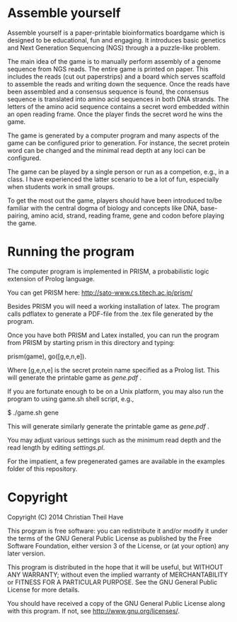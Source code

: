 Assemble yourself
=================
Assemble yourself is a paper-printable bioinformatics boardgame which is designed to be educational, fun and engaging. 
It introduces basic genetics and Next Generation Sequencing (NGS) through a a puzzle-like problem. 

The main idea of the game is to manually perform assembly of a genome sequence
from NGS reads. The entire game is printed on paper. This includes the reads (cut out paperstrips) 
and a board which serves scaffold to assemble the reads and writing down the sequence.
Once the reads have been assembled and a consensus sequence is found, the consensus
sequence is translated into amino acid sequences in both DNA strands. The letters
of the amino acid sequence contains a secret word embedded within an open reading frame. 
Once the player finds the secret word he wins the game. 

The game is generated by a computer program and many aspects of the game can 
be configured prior to generation. For instance, the secret protein word
can be changed and the minimal read depth at any loci can be configured. 

The game can be played by a single person or run as a competion, e.g.,  in a class. I have experienced
the latter scenario to be a lot of fun, especially when students work in small groups. 

To get the most out the game, players should have been introduced to/be familiar with the central dogma of biology
and concepts like DNA, base-pairing, amino acid, strand, reading frame, gene and codon before playing the game.


Running the program
===================

The computer program is implemented in PRISM, a probabilistic logic extension 
of Prolog language.

You can get PRISM here: http://sato-www.cs.titech.ac.jp/prism/

Besides PRISM you will need a working installation of latex. The program 
calls pdflatex to generate a PDF-file from the .tex file generated by 
the program.

Once you have both PRISM and Latex installed, you can run the program from PRISM by
starting prism in this directory and typing:

  prism(game), go([g,e,n,e]).<enter>

Where [g,e,n,e] is the secret protein name specified as a Prolog list. 
This will generate the printable game as *gene.pdf* .

If you are fortunate enough to be on a Unix platform, you may also run the 
program to using game.sh shell script, e.g.,

  $ ./game.sh gene

This will generate similarly generate the printable game as *gene.pdf* .

You may adjust various settings such as the minimum read depth and the 
read length by editing *settings.pl*.  

For the impatient, a few pregenerated games are available in the examples
folder of this repository.


Copyright
=========


Copyright (C) 2014 Christian Theil Have

This program is free software: you can redistribute it and/or modify
it under the terms of the GNU General Public License as published by
the Free Software Foundation, either version 3 of the License, or
(at your option) any later version.

This program is distributed in the hope that it will be useful,
but WITHOUT ANY WARRANTY; without even the implied warranty of
MERCHANTABILITY or FITNESS FOR A PARTICULAR PURPOSE.  See the
GNU General Public License for more details.

You should have received a copy of the GNU General Public License
along with this program.  If not, see <http://www.gnu.org/licenses/>.
